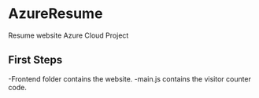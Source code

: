 # AzureResume
Resume website Azure Cloud Project

## First Steps

-Frontend folder contains the website.
-main.js contains the visitor counter code. 